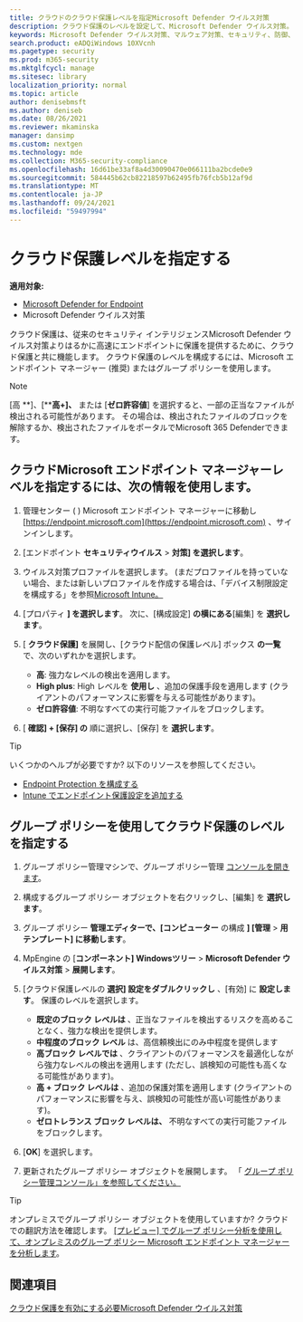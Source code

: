 ```yaml
---
title: クラウドのクラウド保護レベルを指定Microsoft Defender ウイルス対策
description: クラウド保護のレベルを設定して、Microsoft Defender ウイルス対策。
keywords: Microsoft Defender ウイルス対策、マルウェア対策、セキュリティ、防御、クラウド、攻撃性、保護レベル
search.product: eADQiWindows 10XVcnh
ms.pagetype: security
ms.prod: m365-security
ms.mktglfcycl: manage
ms.sitesec: library
localization_priority: normal
ms.topic: article
author: denisebmsft
ms.author: deniseb
ms.date: 08/26/2021
ms.reviewer: mkaminska
manager: dansimp
ms.custom: nextgen
ms.technology: mde
ms.collection: M365-security-compliance
ms.openlocfilehash: 16d61be33af8a4d30090470e066111ba2bcde0e9
ms.sourcegitcommit: 584445b62cb82218597b62495fb76fcb5b12af9d
ms.translationtype: MT
ms.contentlocale: ja-JP
ms.lasthandoff: 09/24/2021
ms.locfileid: "59497994"
---
```

# <a name="specify-the-cloud-protection-level"></a>クラウド保護レベルを指定する

**適用対象:**

- [Microsoft Defender for Endpoint](/microsoft-365/security/defender-endpoint/)
- Microsoft Defender ウイルス対策

クラウド保護は、従来のセキュリティ インテリジェンスMicrosoft Defender ウイルス対策よりはるかに高速にエンドポイントに保護を提供するために、クラウド保護と共に機能します。 クラウド保護のレベルを構成するには、Microsoft エンドポイント マネージャー (推奨) またはグループ ポリシーを使用します。

> [!NOTE]
> [高 **]、[****高+]、** または [**ゼロ許容値**] を選択すると、一部の正当なファイルが検出される可能性があります。 その場合は、検出されたファイルのブロックを解除するか、検出されたファイルをポータルでMicrosoft 365 Defenderできます。

## <a name="use-microsoft-endpoint-manager-to-specify-the-level-of-cloud-protection"></a>クラウドMicrosoft エンドポイント マネージャーレベルを指定するには、次の情報を使用します。

1. 管理センター ( ) Microsoft エンドポイント マネージャーに移動し [https://endpoint.microsoft.com](https://endpoint.microsoft.com) 、サインインします。

2. [エンドポイント **セキュリティウイルス** \> **対策] を選択します**。

3. ウイルス対策プロファイルを選択します。 (まだプロファイルを持っていない場合、または新しいプロファイルを作成する場合は、「デバイス制限設定を構成する」を参照[Microsoft Intune。](/intune/device-restrictions-configure)

4. [プロパティ **] を選択します**。 次に、[構成設定] **の横にある**[編集] を **選択します**。

5. [ **クラウド保護]** を展開し、[クラウド配信の保護レベル] ボックス **の一覧** で、次のいずれかを選択します。

    - **高**: 強力なレベルの検出を適用します。
    - **High plus**: High レベルを **使用し** 、追加の保護手段を適用します (クライアントのパフォーマンスに影響を与える可能性があります)。
    - **ゼロ許容値**: 不明なすべての実行可能ファイルをブロックします。

6. [ **確認] + [保存] の** 順に選択し、[保存] を **選択します**。

> [!TIP]
> いくつかのヘルプが必要ですか? 以下のリソースを参照してください。
>
> - [Endpoint Protection を構成する](/mem/configmgr/protect/deploy-use/endpoint-protection-configure)
> - [Intune でエンドポイント保護設定を追加する](/mem/intune/protect/endpoint-protection-configure)

## <a name="use-group-policy-to-specify-the-level-of-cloud-protection"></a>グループ ポリシーを使用してクラウド保護のレベルを指定する

1. グループ ポリシー管理マシンで、グループ ポリシー管理 [コンソールを開きます](/previous-versions/windows/it-pro/windows-server-2008-R2-and-2008/cc731212(v=ws.11))。

2. 構成するグループ ポリシー オブジェクトを右クリックし、[編集] を **選択します**。

3. グループ ポリシー **管理エディターで、[コンピューター** の構成 **] [管理** \> **用テンプレート] に移動します**。

4. MpEngine の [**コンポーネント] Windowsツリー** \> **Microsoft Defender ウイルス対策** \> **展開します**。

5. [クラウド保護レベルの **選択] 設定をダブルクリックし** 、[有効] に **設定します**。 保護のレベルを選択します。
    - **既定のブロック レベルは** 、正当なファイルを検出するリスクを高めることなく、強力な検出を提供します。
    - **中程度のブロック レベル** は、高信頼検出にのみ中程度を提供します
    - **高ブロック レベルでは** 、クライアントのパフォーマンスを最適化しながら強力なレベルの検出を適用します (ただし、誤検知の可能性も高くなる可能性があります)。
    - **高 + ブロック レベルは** 、追加の保護対策を適用します (クライアントのパフォーマンスに影響を与え、誤検知の可能性が高い可能性があります)。
    - **ゼロトレランス ブロック レベルは、** 不明なすべての実行可能ファイルをブロックします。

6. [**OK**] を選択します。

7. 更新されたグループ ポリシー オブジェクトを展開します。 「 [グループ ポリシー管理コンソール」を参照してください。](/windows/win32/srvnodes/group-policy)

> [!TIP]
> オンプレミスでグループ ポリシー オブジェクトを使用していますか? クラウドでの翻訳方法を確認します。 [[プレビュー] でグループ ポリシー分析を使用して、オンプレミスのグループ ポリシー Microsoft エンドポイント マネージャーを分析します](/mem/intune/configuration/group-policy-analytics)。 
  
## <a name="see-also"></a>関連項目

[クラウド保護を有効にする必要Microsoft Defender ウイルス対策](why-cloud-protection-should-be-on-mdav.md)
